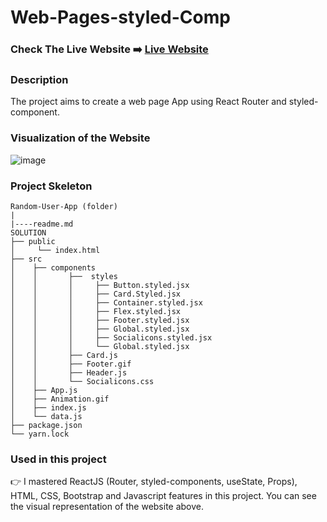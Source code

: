# Web-Pages-styled-Comp

### Check The Live Website ➡️ [Live Website](https://styled-components-web-pages.netlify.app/)

### Description

The project aims to create a web page App using React Router and styled-component.

### Visualization of the Website

![image](https://github.com/Sekunev/Web-Pages-styled-Comp/blob/main/src/Animation.gif)

### Project Skeleton

```
Random-User-App (folder)
|
|----readme.md
SOLUTION
├── public
│     └── index.html
├── src
│    ├── components
│    │       ├──  styles
│    │       │     ├── Button.styled.jsx
│    │       │     ├── Card.Styled.jsx
│    │       │     ├── Container.styled.jsx
│    │       │     ├── Flex.styled.jsx
│    │       │     ├── Footer.styled.jsx
│    │       │     ├── Global.styled.jsx
│    │       │     ├── Socialicons.styled.jsx
│    │       │     └── Global.styled.jsx
│    │       ├── Card.js
│    │       ├── Footer.gif
│    │       ├── Header.js
│    │       └── Socialicons.css
│    ├── App.js
│    ├── Animation.gif
│    ├── index.js
│    └── data.js
├── package.json
└── yarn.lock
```

### Used in this project

👉 I mastered ReactJS (Router, styled-components, useState, Props), HTML, CSS, Bootstrap and Javascript features in this project. You can see the visual representation of the website above.
